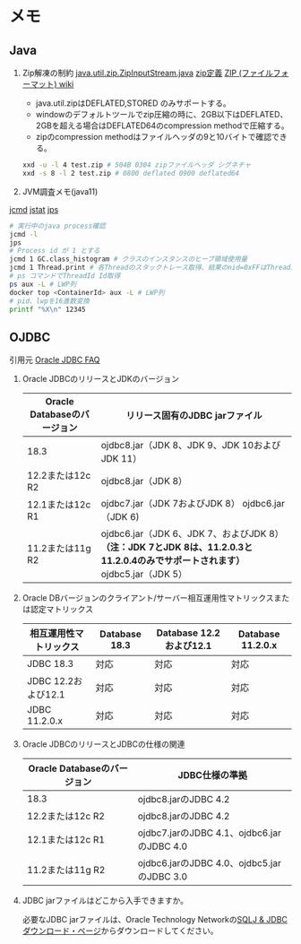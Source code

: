 # メモ #

## Java ##

1. Zip解凍の制約
[java.util.zip.ZipInputStream.java](https://github.com/openjdk/jdk/blob/master/src/java.base/share/classes/java/util/zip/ZipInputStream.java)
[zip定義](https://pkware.cachefly.net/webdocs/casestudies/APPNOTE.TXT)
[ZIP (ファイルフォーマット) wiki](https://ja.wikipedia.org/wiki/ZIP_(%E3%83%95%E3%82%A1%E3%82%A4%E3%83%AB%E3%83%95%E3%82%A9%E3%83%BC%E3%83%9E%E3%83%83%E3%83%88))
   * java.util.zipはDEFLATED,STORED のみサポートする。
   * windowのデフォルトツールでzip圧縮の時に、2GB以下はDEFLATED、2GBを超える場合はDEFLATED64のcompression methodで圧縮する。
   * zipのcompression methodはファイルヘッダの9と10バイトで確認できる。

   ~~~bash
   xxd -u -l 4 test.zip # 504B 0304 zipファイルヘッダ シグネチャ
   xxd -s 8 -l 2 test.zip # 0800 deflated 0900 deflated64
   ~~~

2. JVM調査メモ(java11)

[jcmd](https://docs.oracle.com/en/java/javase/11/tools/jcmd.html#GUID-59153599-875E-447D-8D98-0078A5778F05)
[jstat](https://docs.oracle.com/en/java/javase/11/tools/jps.html#GUID-6EB65B96-F9DD-4356-B825-6146E9EEC81E)
[jps](https://docs.oracle.com/en/java/javase/11/tools/jstat.html#GUID-5F72A7F9-5D5A-4486-8201-E1D1BA8ACCB5)

   ~~~bash
   # 実行中のjava process確認
   jcmd -l
   jps
   # Process id が 1 とする
   jcmd 1 GC.class_histogram # クラスのインスタンスのヒープ領域使用量
   jcmd 1 Thread.print # 各Threadのスタックトレース取得、結果のnid=0xFFはThreadId
   # ps コマンドでThreadId Id取得
   ps aux -L # LWP列
   docker top <ContainerId> aux -L # LWP列
   # pid、lwpを16進数変換
   printf "%X\n" 12345
   ~~~


## OJDBC ##

引用元 [Oracle JDBC FAQ](https://www.oracle.com/technetwork/jp/database/application-development/jdbc/overview/default-090281-ja.html#01_01)

1. Oracle JDBCのリリースとJDKのバージョン

   |Oracle Databaseのバージョン|リリース固有のJDBC jarファイル|
   |---|---|
   |18.3|ojdbc8.jar（JDK 8、JDK 9、JDK 10およびJDK 11）|
   |12.2または12c R2|ojdbc8.jar（JDK 8）|
   |12.1または12c R1|ojdbc7.jar（JDK 7およびJDK 8） ojdbc6.jar（JDK 6)|
   |11.2または11g R2|ojdbc6.jar（JDK 6、JDK 7、およびJDK 8）**（注：JDK 7とJDK 8は、11.2.0.3と11.2.0.4のみでサポートされます）** ojdbc5.jar（JDK 5）|

1. Oracle DBバージョンのクライアント/サーバー相互運用性マトリックスまたは認定マトリックス

   | 相互運用性マトリックス | Database 18.3 | Database 12.2および12.1 | Database 11.2.0.x |
   |---|---|---|---|
   | JDBC 18.3 | 対応 | 対応 | 対応 |
   | JDBC 12.2および12.1 | 対応 | 対応 | 対応 |
   | JDBC 11.2.0.x | 対応 | 対応 | 対応 |

1. Oracle JDBCのリリースとJDBCの仕様の関連

   | Oracle Databaseのバージョン | JDBC仕様の準拠 |
   |---|---|
   | 18.3 | ojdbc8.jarのJDBC 4.2 |
   | 12.2または12c R2 | ojdbc8.jarのJDBC 4.2 |
   | 12.1または12c R1 | ojdbc7.jarのJDBC 4.1、ojdbc6.jarのJDBC 4.0 |
   | 11.2または11g R2 | ojdbc6.jarのJDBC 4.0、ojdbc5.jarのJDBC 3.0 |

1. JDBC jarファイルはどこから入手できますか。

   必要なJDBC jarファイルは、Oracle Technology Networkの[SQLJ & JDBCダウンロード・ページ](https://www.oracle.com/database/technologies/appdev/jdbc-downloads.html)からダウンロードしてください。
